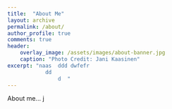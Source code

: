 ```yaml
---
title:  "About Me"
layout: archive
permalink: /about/
author_profile: true
comments: true
header:
    overlay_image: /assets/images/about-banner.jpg
    caption: "Photo Credit: Jani Kaasinen"
excerpt: "naas  ddd dwfefr
            dd
                d  "
---
```


About me... j